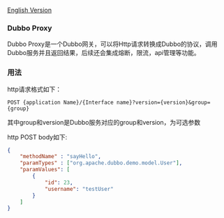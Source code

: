 [English Version](README.md)  
### Dubbo Proxy
Dubbo Proxy是一个Dubbo网关，可以将Http请求转换成Dubbo的协议，调用Dubbo服务并且返回结果，后续还会集成熔断，限流，api管理等功能。

### 用法
http请求格式如下： 
```
POST {application Name}/​{Interface name}?version={version}&group={group}
```
其中group和version是Dubbo服务对应的group和version，为可选参数

http POST body如下: 

```json
{
    "methodName" : "sayHello",
    "paramTypes" : ["org.apache.dubbo.demo.model.User"],
    "paramValues": [
        {
            "id": 23,
            "username": "testUser"
        }
    ]
}
```
